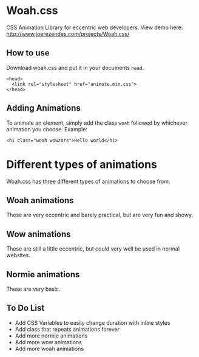 # Woah.css
CSS Animation Library for eccentric web developers. 
View demo here: http://www.joerezendes.com/projects/Woah.css/

## How to use
Download woah.css and put it in your documents ```head```.

```
<head>
  <link rel="stylesheet" href="animate.min.css">
</head>
```

## Adding Animations
To animate an element, simply add the class ```woah``` followed by whichever animation you choose. Example:

```
<h1 class="woah wowzors">Hello world</h1>
```

# Different types of animations
Woah.css has three different types of animations to choose from.

## Woah animations
These are very eccentric and barely practical, but are very fun and showy.

## Wow animations
These are still a little eccentric, but could very well be used in normal websites. 

## Normie animations
These are very basic.

## To Do List
 - Add CSS Variables to easily change duration with inline styles
 - Add class that repeats animations forever
 - Add more normie animations
 - Add more wow animations
 - Add more woah animations

